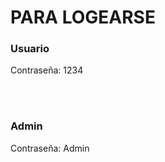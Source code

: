 <h1> PARA LOGEARSE </h1>
<h3> Usuario </h3>
<p>Contraseña: 1234</p>
<br><br>
<h3> Admin </h3>
<p>Contraseña: Admin </p>
